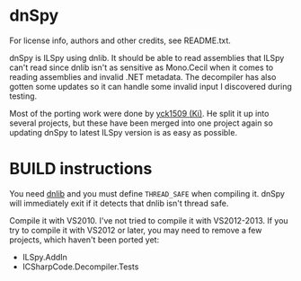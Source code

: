 dnSpy
=====

For license info, authors and other credits, see README.txt.

dnSpy is ILSpy using dnlib. It should be able to read assemblies that ILSpy can't read since dnlib isn't as sensitive as Mono.Cecil when it comes to reading assemblies and invalid .NET metadata. The decompiler has also gotten some updates so it can handle some invalid input I discovered during testing.

Most of the porting work were done by [yck1509 (Ki)](https://github.com/yck1509). He split it up into several projects, but these have been merged into one project again so updating dnSpy to latest ILSpy version is as easy as possible.

BUILD instructions
==================

You need [dnlib](https://github.com/0xd4d/dnlib) and you must define `THREAD_SAFE` when compiling it. dnSpy will immediately exit if it detects that dnlib isn't thread safe.

Compile it with VS2010. I've not tried to compile it with VS2012-2013. If you try to compile it with VS2012 or later, you may need to remove a few projects, which haven't been ported yet:

* ILSpy.AddIn
* ICSharpCode.Decompiler.Tests
